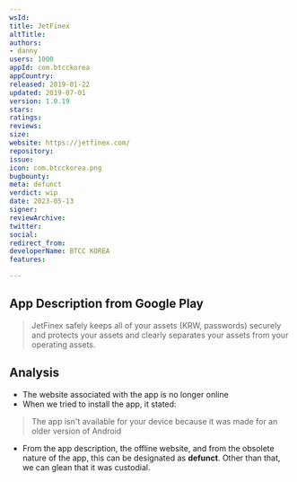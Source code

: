 ```yaml
---
wsId: 
title: JetFinex
altTitle: 
authors:
- danny
users: 1000
appId: com.btcckorea
appCountry: 
released: 2019-01-22
updated: 2019-07-01
version: 1.0.19
stars: 
ratings: 
reviews: 
size: 
website: https://jetfinex.com/
repository: 
issue: 
icon: com.btcckorea.png
bugbounty: 
meta: defunct
verdict: wip
date: 2023-05-13
signer: 
reviewArchive: 
twitter: 
social: 
redirect_from: 
developerName: BTCC KOREA
features: 

---
```


## App Description from Google Play 

> JetFinex safely keeps all of your assets (KRW, passwords) securely and protects your assets and clearly separates your assets from your operating assets.

## Analysis 

- The website associated with the app is no longer online
- When we tried to install the app, it stated: 

> The app isn't available for your device because it was made for an older version of Android 

- From the app description, the offline website, and from the obsolete nature of the app, this can be designated as **defunct**. Other than that, we can glean that it was custodial.
